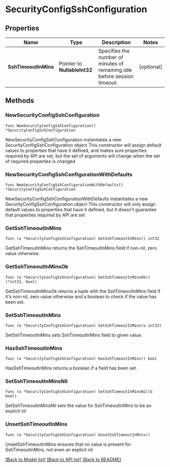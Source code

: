 # SecurityConfigSshConfiguration

## Properties

Name | Type | Description | Notes
------------ | ------------- | ------------- | -------------
**SshTimeoutInMins** | Pointer to **NullableInt32** | Specifies the number of minutes of remaining idle before session timeout. | [optional] 

## Methods

### NewSecurityConfigSshConfiguration

`func NewSecurityConfigSshConfiguration() *SecurityConfigSshConfiguration`

NewSecurityConfigSshConfiguration instantiates a new SecurityConfigSshConfiguration object
This constructor will assign default values to properties that have it defined,
and makes sure properties required by API are set, but the set of arguments
will change when the set of required properties is changed

### NewSecurityConfigSshConfigurationWithDefaults

`func NewSecurityConfigSshConfigurationWithDefaults() *SecurityConfigSshConfiguration`

NewSecurityConfigSshConfigurationWithDefaults instantiates a new SecurityConfigSshConfiguration object
This constructor will only assign default values to properties that have it defined,
but it doesn't guarantee that properties required by API are set

### GetSshTimeoutInMins

`func (o *SecurityConfigSshConfiguration) GetSshTimeoutInMins() int32`

GetSshTimeoutInMins returns the SshTimeoutInMins field if non-nil, zero value otherwise.

### GetSshTimeoutInMinsOk

`func (o *SecurityConfigSshConfiguration) GetSshTimeoutInMinsOk() (*int32, bool)`

GetSshTimeoutInMinsOk returns a tuple with the SshTimeoutInMins field if it's non-nil, zero value otherwise
and a boolean to check if the value has been set.

### SetSshTimeoutInMins

`func (o *SecurityConfigSshConfiguration) SetSshTimeoutInMins(v int32)`

SetSshTimeoutInMins sets SshTimeoutInMins field to given value.

### HasSshTimeoutInMins

`func (o *SecurityConfigSshConfiguration) HasSshTimeoutInMins() bool`

HasSshTimeoutInMins returns a boolean if a field has been set.

### SetSshTimeoutInMinsNil

`func (o *SecurityConfigSshConfiguration) SetSshTimeoutInMinsNil(b bool)`

 SetSshTimeoutInMinsNil sets the value for SshTimeoutInMins to be an explicit nil

### UnsetSshTimeoutInMins
`func (o *SecurityConfigSshConfiguration) UnsetSshTimeoutInMins()`

UnsetSshTimeoutInMins ensures that no value is present for SshTimeoutInMins, not even an explicit nil

[[Back to Model list]](../README.md#documentation-for-models) [[Back to API list]](../README.md#documentation-for-api-endpoints) [[Back to README]](../README.md)


